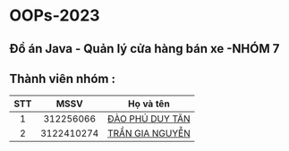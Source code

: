 # OOPs-2023
## Đồ án Java - Quản lý cửa hàng bán xe -NHÓM 7
## Thành viên nhóm :
|STT  |MSSV        |Họ và tên       |
|:---:|:----------:|----------------|
|1    |312256066  |[ĐÀO PHÚ DUY TÂN  ](https://www.facebook.com/profile.php?id=100011763007527)|
|2    |3122410274  |[TRẦN GIA NGUYỄN  ](https://www.facebook.com/profile.php?id=100011763007527](https://www.facebook.com/RemChanCute/)https://www.facebook.com/RemChanCute/)|
